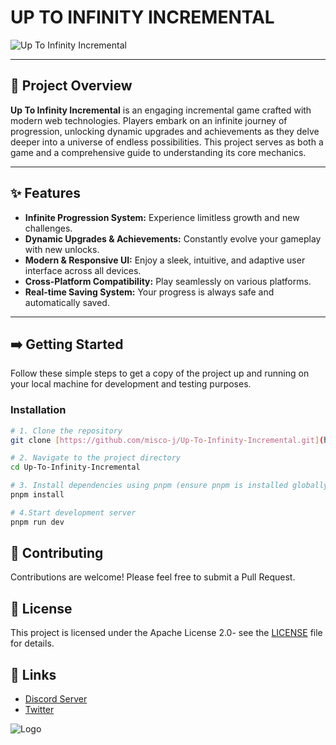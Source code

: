# UP TO INFINITY INCREMENTAL

![Up To Infinity Incremental](https://qronexstudios.com/image/background.webp)

---

## 🚀 Project Overview

**Up To Infinity Incremental** is an engaging incremental game crafted with modern web technologies. Players embark on an infinite journey of progression, unlocking dynamic upgrades and achievements as they delve deeper into a universe of endless possibilities. This project serves as both a game and a comprehensive guide to understanding its core mechanics.

---

## ✨ Features

* **Infinite Progression System:** Experience limitless growth and new challenges.
* **Dynamic Upgrades & Achievements:** Constantly evolve your gameplay with new unlocks.
* **Modern & Responsive UI:** Enjoy a sleek, intuitive, and adaptive user interface across all devices.
* **Cross-Platform Compatibility:** Play seamlessly on various platforms.
* **Real-time Saving System:** Your progress is always safe and automatically saved.

---

## ➡️ Getting Started

Follow these simple steps to get a copy of the project up and running on your local machine for development and testing purposes.

### Installation

```bash
# 1. Clone the repository
git clone [https://github.com/misco-j/Up-To-Infinity-Incremental.git](https://github.com/misco-j/Up-To-Infinity-Incremental.git)

# 2. Navigate to the project directory
cd Up-To-Infinity-Incremental

# 3. Install dependencies using pnpm (ensure pnpm is installed globally)
pnpm install

# 4.Start development server
pnpm run dev
```

## 🤝 Contributing
Contributions are welcome! Please feel free to submit a Pull Request.

## 📝 License
This project is licensed under the Apache License 2.0- see the [LICENSE](LICENSE) file for details.

## 🔗 Links
- [Discord Server](https://discord.gg/RnQP9BQjge)
- [Twitter](https://x.com/QronexStudio)

![Logo](https://qronexstudios.com/image/icon.png)

